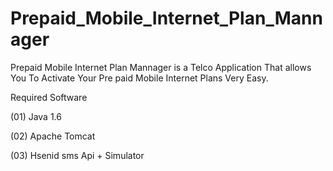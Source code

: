Prepaid_Mobile_Internet_Plan_Mannager
=====================================

Prepaid Mobile Internet Plan Mannager is a Telco Application That allows You To Activate Your Pre paid Mobile Internet Plans Very Easy.

Required Software

(01) Java 1.6

(02) Apache Tomcat

(03) Hsenid sms Api + Simulator


